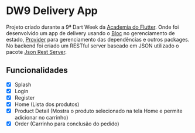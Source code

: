 # DW9 Delivery App

Projeto criado durante a 9ª Dart Week da [Academia do Flutter](http://academiadoflutter.com.br/).
Onde foi desenvolvido um app de delivery usando o [Bloc](https://pub.dev/packages/bloc) no gerenciamento de estado, [Provider](https://pub.dev/packages/provider) para gerenciamento das dependências e outros packages. No backend foi criado um RESTful server baseado em JSON utilizado o pacote [Json Rest Server](https://pub.dev/packages/json_rest_server).

## Funcionalidades

- [x] Splash
- [x] Login
- [x] Register
- [x] Home (Lista dos produtos)
- [x] Product Detail (Mostra o produto selecionado na tela Home e permite adicionar no carrinho)
- [x] Order (Carrinho para conclusão do pedido)
